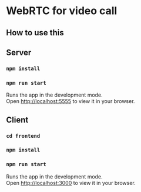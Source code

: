 # WebRTC for video call

## How to use this

## Server 

### `npm install`

### `npm run start`

Runs the app in the development mode.\
Open [http://localhost:5555](http://localhost:5555) to view it in your browser.

## Client

### `cd frontend`

### `npm install`

### `npm run start`

Runs the app in the development mode.\
Open [http://localhost:3000](http://localhost:3000) to view it in your browser.

